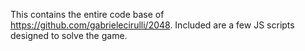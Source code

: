 This contains the entire code base of https://github.com/gabrielecirulli/2048.  Included are a few JS scripts designed to solve the game.
